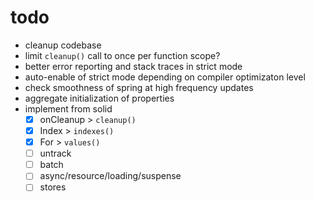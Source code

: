 # todo

- cleanup codebase
- limit `cleanup()` call to once per function scope?
- better error reporting and stack traces in strict mode
- auto-enable of strict mode depending on compiler optimizaton level
- check smoothness of spring at high frequency updates
- aggregate initialization of properties
- implement from solid
  - [x] onCleanup > `cleanup()`
  - [x] Index > `indexes()`
  - [x] For > `values()`
  - [ ] untrack
  - [ ] batch
  - [ ] async/resource/loading/suspense
  - [ ] stores
